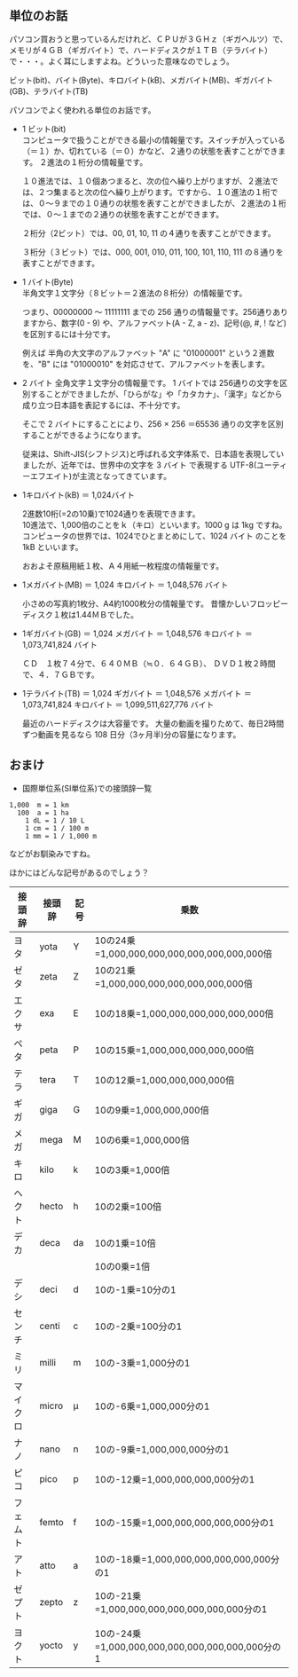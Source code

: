 ## 単位のお話

パソコン買おうと思っているんだけれど、ＣＰＵが３ＧＨｚ（ギガヘルツ）で、メモリが４ＧＢ（ギガバイト）で、ハードディスクが１ＴＢ（テラバイト）で・・・。よく耳にしますよね。どういった意味なのでしょう。

ビット(bit)、バイト(Byte)、キロバイト(kB)、メガバイト(MB)、ギガバイト(GB)、テラバイト(TB)  

パソコンでよく使われる単位のお話です。  

* 1 ビット(bit)  
	コンピュータで扱うことができる最小の情報量です。スイッチが入っている（＝１）か、切れている（＝０）かなど、２通りの状態を表すことができます。 ２進法の１桁分の情報量です。  

	１０進法では、１０個あつまると、次の位へ繰り上がりますが、２進法では、２つ集まると次の位へ繰り上がります。ですから、１０進法の１桁では、０～９までの１０通りの状態を表すことができましたが、２進法の１桁では、０～１までの２通りの状態を表すことができます。  

  ２桁分（2ビット）では、00, 01, 10, 11 の４通りを表すことができます。

  ３桁分（３ビット）では、000, 001, 010, 011, 100, 101, 110, 111 の８通りを表すことができます。  

* 1 バイト(Byte)  
  半角文字１文字分（８ビット＝２進法の８桁分）の情報量です。  

  つまり、00000000 ～ 11111111 までの 256 通りの情報量です。256通りありますから、数字(0 - 9) や、アルファベット(A - Z, a - z)、記号(@, #, ! など)を区別するには十分です。

  例えば 半角の大文字のアルファベット "A" に "01000001" という２進数を、"B" には "01000010" を対応させて、アルファベットを表します。

* 2 バイト
  全角文字１文字分の情報量です。
	1 バイトでは 256通りの文字を区別することができましたが、「ひらがな」や「カタカナ」、「漢字」などから成り立つ日本語を表記するには、不十分です。

	そこで 2 バイトにすることにより、256 × 256 ＝65536 通りの文字を区別することができるようになります。  

  従来は、Shift-JIS(シフトジス)と呼ばれる文字体系で、日本語を表現していましたが、近年では、世界中の文字を 3 バイト で表現する UTF-8(ユーティーエフエイト)が主流となってきています。  

* 1キロバイト(kB) ＝ 1,024バイト  

	2進数10桁(=2の10乗)で1024通りを表現できます。  
	10進法で、1,000倍のことをｋ（キロ）といいます。1000 g は 1kg ですね。コンピュータの世界では、1024でひとまとめにして、1024 バイト のことを 1kB といいます。  

	おおよそ原稿用紙１枚、Ａ４用紙一枚程度の情報量です。  

* 1メガバイト(MB) ＝ 1,024 キロバイト ＝ 1,048,576 バイト  

  小さめの写真約1枚分、A4約1000枚分の情報量です。
  昔懐かしいフロッピーディスク１枚は1.44ＭＢでした。  

* 1ギガバイト(GB) ＝ 1,024 メガバイト ＝ 1,048,576 キロバイト ＝ 1,073,741,824 バイト  

  ＣＤ　１枚７４分で、６４０ＭＢ（≒０．６４ＧＢ）、
  ＤＶＤ１枚２時間で、４．７ＧＢです。  

* 1テラバイト(TB) ＝ 1,024 ギガバイト ＝ 1,048,576 メガバイト ＝ 1,073,741,824 キロバイト ＝ 1,099,511,627,776 バイト  

  最近のハードディスクは大容量です。
  大量の動画を撮りためて、毎日2時間ずつ動画を見るなら 108 日分（3ヶ月半)分の容量になります。

## おまけ
* 国際単位系(SI単位系)での接頭辞一覧

```
1,000  m = 1 km
  100  a = 1 ha
    1 dL = 1 / 10 L
    1 cm = 1 / 100 m
    1 mm = 1 / 1,000 m
```

などがお馴染みですね。  

ほかにはどんな記号があるのでしょう？  

|接頭辞|接頭辞|記号|乗数|
|------|------|----|----|
|ヨタ|yota|Y|10の24乗=1,000,000,000,000,000,000,000,000倍|
|ゼタ|zeta|Z|10の21乗=1,000,000,000,000,000,000,000倍|
|エクサ|exa|E|10の18乗=1,000,000,000,000,000,000倍|
|ペタ|peta|P|10の15乗=1,000,000,000,000,000倍|
|テラ|tera|T|10の12乗=1,000,000,000,000倍|
|ギガ|giga|G|10の9乗=1,000,000,000倍|
|メガ|mega|M|10の6乗=1,000,000倍|
|キロ|kilo|k|10の3乗=1,000倍|
|ヘクト|hecto|h|10の2乗=100倍|
|デカ|deca|da|10の1乗=10倍|
||||10の0乗=1倍|
|デシ|deci|d|10の-1乗=10分の1|
|センチ|centi|c|10の-2乗=100分の1|
|ミリ|milli|m|10の-3乗=1,000分の1|
|マイクロ|micro|μ|10の-6乗=1,000,000分の1|
|ナノ|nano|n|10の-9乗=1,000,000,000分の1|
|ピコ|pico|p|10の-12乗=1,000,000,000,000分の1|
|フェムト|femto|f|10の-15乗=1,000,000,000,000,000分の1|
|アト|atto|a|10の-18乗=1,000,000,000,000,000,000分の1|
|ゼプト|zepto|z|10の-21乗=1,000,000,000,000,000,000,000分の1|
|ヨクト|yocto|y|10の-24乗=1,000,000,000,000,000,000,000,000分の1|
